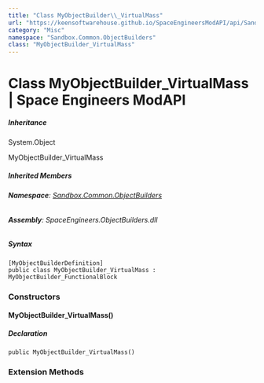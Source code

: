 ```yaml
---
title: "Class MyObjectBuilder\\_VirtualMass"
url: "https://keensoftwarehouse.github.io/SpaceEngineersModAPI/api/Sandbox.Common.ObjectBuilders.MyObjectBuilder_VirtualMass.html"
category: "Misc"
namespace: "Sandbox.Common.ObjectBuilders"
class: "MyObjectBuilder_VirtualMass"
---
```


# Class MyObjectBuilder\_VirtualMass | Space Engineers ModAPI

##### Inheritance

System.Object

MyObjectBuilder\_VirtualMass

##### Inherited Members

###### **Namespace**: [Sandbox.Common.ObjectBuilders](https://keensoftwarehouse.github.io/SpaceEngineersModAPI/api/Sandbox.Common.ObjectBuilders.html)

###### **Assembly**: SpaceEngineers.ObjectBuilders.dll

##### Syntax

```
[MyObjectBuilderDefinition]
public class MyObjectBuilder_VirtualMass : MyObjectBuilder_FunctionalBlock
```

### Constructors

#### MyObjectBuilder\_VirtualMass()

##### Declaration

```
public MyObjectBuilder_VirtualMass()
```

### Extension Methods